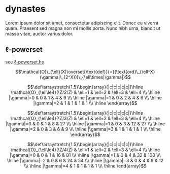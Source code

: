 # dynastes
Lorem ipsum dolor sit amet, consectetur adipiscing elit. Donec eu viverra quam. Praesent sed magna non mi mollis porta. Nunc nibh urna, blandit ut massa vitae, auctor varius dolor. 


## $\ell$-powerset

see [ℓ-powerset.hs](ℓ-powerset.hs)

$$\mathcal{O}\_{\ell}(X)\overset{\text{def}}{=}(\text{ord}\_{\ell^X}(\gamma|\_{2^X}))\_{\ell\times|\gamma|}$$

$$\def\arraystretch{1.5}\begin{array}{|c|c|c|c|c|}\hline
  \mathcal{O}_{\ell\le4}(\Z/2\Z) & \ell=1 & \ell=2 & \ell=3 & \ell=4 \\\ \hline
  |\gamma|=0 & 0 & 1 & 4 & 9 \\\ \hline
  |\gamma|=1 & 0 & 2 & 4 & 6 \\\ \hline
  |\gamma|=2 & 1 & 1 & 1 & 1 \\\ \hline
\end{array}$$

$$\def\arraystretch{1.5}\begin{array}{|c|c|c|c|c|}\hline
  \mathcal{O}_{\ell\le4}(\Z/3\Z) & \ell=1 & \ell=2 & \ell=3 & \ell=4 \\\ \hline
  |\gamma|=0 & 0 & 1 & 8 & 27 \\\ \hline
  |\gamma|=1 & 0 & 3 & 12 & 27 \\\ \hline
  |\gamma|=2 & 0 & 3 & 6 & 9 \\\ \hline  
  |\gamma|=3 & 1 & 1 & 1 & 1 \\\ \hline
\end{array}$$

$$\def\arraystretch{1.5}\begin{array}{|c|c|c|c|c|}\hline
  \mathcal{O}_{\ell\le4}(\Z/4\Z) & \ell=1 & \ell=2 & \ell=3 & \ell=4 \\\ \hline
  |\gamma|=0 & 0 & 1 & 16 & 81 \\\ \hline
  |\gamma|=1 & 0 & 4 & 32 & 108 \\\ \hline
  |\gamma|=2 & 0 & 6 & 24 & 54 \\\ \hline
  |\gamma|=3 & 0 & 4 & 8 & 12 \\\ \hline
  |\gamma|=4 & 1 & 1 & 1 & 1 \\\ \hline
\end{array}$$

